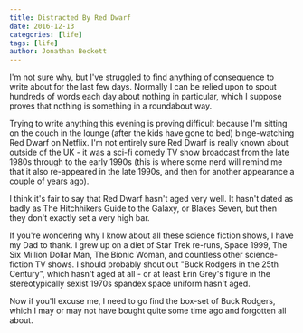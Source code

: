 ```yaml
---
title: Distracted By Red Dwarf
date: 2016-12-13
categories: [life]
tags: [life]
author: Jonathan Beckett
---
```


I'm not sure why, but I've struggled to find anything of consequence to write about for the last few days. Normally I can be relied upon to spout hundreds of words each day about nothing in particular, which I suppose proves that nothing is something in a roundabout way.

Trying to write anything this evening is proving difficult because I'm sitting on the couch in the lounge (after the kids have gone to bed) binge-watching Red Dwarf on Netflix. I'm not entirely sure Red Dwarf is really known about outside of the UK - it was a sci-fi comedy TV show broadcast from the late 1980s through to the early 1990s (this is where some nerd will remind me that it also re-appeared in the late 1990s, and then for another appearance a couple of years ago).

I think it's fair to say that Red Dwarf hasn't aged very well. It hasn't dated as badly as The Hitchhikers Guide to the Galaxy, or Blakes Seven, but then they don't exactly set a very high bar.

If you're wondering why I know about all these science fiction shows, I have my Dad to thank. I grew up on a diet of Star Trek re-runs, Space 1999, The Six Million Dollar Man, The Bionic Woman, and countless other science-fiction TV shows. I should probably shout out "Buck Rodgers in the 25th Century", which hasn't aged at all - or at least Erin Grey's figure in the stereotypically sexist 1970s spandex space uniform hasn't aged.

Now if you'll excuse me, I need to go find the box-set of Buck Rodgers, which I may or may not have bought quite some time ago and forgotten all about.